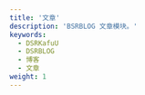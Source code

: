 ```yaml
---
title: '文章'
description: 'BSRBLOG 文章模块。'
keywords:
  - DSRKafuU
  - DSRBLOG
  - 博客
  - 文章
weight: 1
---
```

